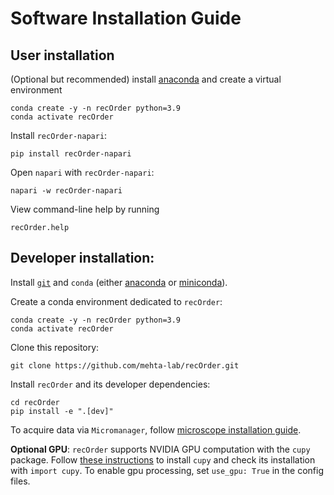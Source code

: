 # Software Installation Guide

## User installation

(Optional but recommended) install [anaconda](https://www.anaconda.com/products/distribution) and create a virtual environment  
```
conda create -y -n recOrder python=3.9
conda activate recOrder
```
Install `recOrder-napari`:
```
pip install recOrder-napari
```
Open `napari` with `recOrder-napari`:
```
napari -w recOrder-napari
```
View command-line help by running
```
recOrder.help
```

## Developer installation:

Install [`git`](https://git-scm.com/book/en/v2/Getting-Started-Installing-Git) and `conda` (either [anaconda](https://www.anaconda.com/products/distribution) or [miniconda](https://docs.conda.io/en/latest/miniconda.html)).

Create a conda environment dedicated to `recOrder`:
```
conda create -y -n recOrder python=3.9
conda activate recOrder
```

Clone this repository:
```
git clone https://github.com/mehta-lab/recOrder.git
```

Install `recOrder` and its developer dependencies:
```
cd recOrder
pip install -e ".[dev]"
```

To acquire data via `Micromanager`, follow  [microscope installation guide](./microscope-installation-guide.md).

**Optional GPU**: `recOrder` supports NVIDIA GPU computation with the `cupy` package. Follow [these instructions](https://github.com/cupy/cupy) to install `cupy` and check its installation with ```import cupy```. To enable gpu processing, set ```use_gpu: True``` in the config files.

